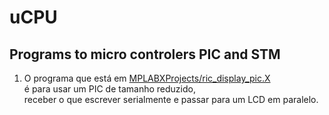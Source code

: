 # uCPU

## Programs to micro controlers PIC and STM

1. O programa que está em [MPLABXProjects/ric_display_pic.X](https://github.com/freric-51/uCPU/tree/main/MPLABXProjects/ric_display_pic.X/inc)<br />é para usar um PIC de tamanho reduzido,<br /> receber o que escrever serialmente e passar para um LCD em paralelo.
